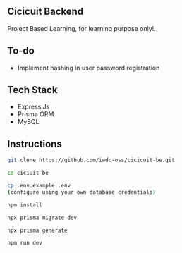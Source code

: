 ## Cicicuit Backend

Project Based Learning, for learning purpose only!.

## To-do
- Implement hashing in user password registration

## Tech Stack
- Express Js
- Prisma ORM
- MySQL

## Instructions

```bash
git clone https://github.com/iwdc-oss/cicicuit-be.git
```

```bash
cd ciciuit-be
```

```bash
cp .env.example .env
(configure using your own database credentials)
```

```bash
npm install
```

```bash
npx prisma migrate dev
```

```bash
npx prisma generate
```

```bash
npm run dev
```
